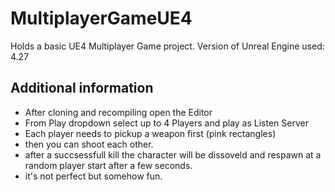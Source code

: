 # MultiplayerGameUE4
Holds a basic UE4 Multiplayer Game project.
Version of Unreal Engine used: 4.27

## Additional information
* After cloning and recompiling open the Editor
* From Play dropdown select up to 4 Players and play as Listen Server
* Each player needs to pickup a weapon first (pink rectangles)
* then you can shoot each other.
* after a succsessfull kill the character will be dissoveld and respawn at a random player start after a few seconds.
* it's not perfect but somehow fun.
